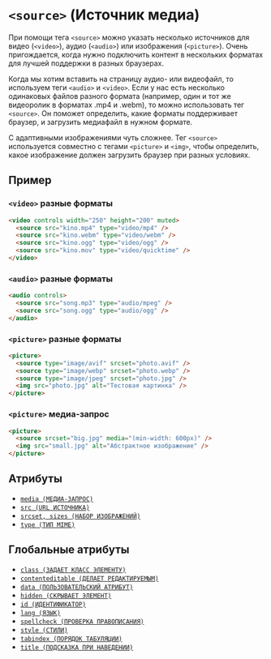 # `<source>` (Источник медиа)

При помощи тега `<source>` можно указать несколько источников для видео (`<video>`), аудио (`<audio>`) или изображения (`<picture>`). Очень пригождается, когда нужно подключить контент в нескольких форматах для лучшей поддержки в разных браузерах.

Когда мы хотим вставить на страницу аудио- или видеофайл, то используем теги `<audio>` и `<video>`. Если у нас есть несколько одинаковых файлов разного формата (например, один и тот же видеоролик в форматах .mp4 и .webm), то можно использовать тег `<source>`. Он поможет определить, какие форматы поддерживает браузер, и загрузить медиафайл в нужном формате.

С адаптивными изображениями чуть сложнее. Тег `<source>` используется совместно с тегами `<picture>` и `<img>`, чтобы определить, какое изображение должен загрузить браузер при разных условиях.

## Пример

### `<video>` разные форматы

```html
<video controls width="250" height="200" muted>
  <source src="kino.mp4" type="video/mp4" />
  <source src="kino.webm" type="video/webm" />
  <source src="kino.ogg" type="video/ogg" />
  <source src="kino.mov" type="video/quicktime" />
</video>
```

### `<audio>` разные форматы

```html
<audio controls>
  <source src="song.mp3" type="audio/mpeg" />
  <source src="song.ogg" type="audio/ogg" />
</audio>
```

### `<picture>` разные форматы

```html
<picture>
  <source type="image/avif" srcset="photo.avif" />
  <source type="image/webp" srcset="photo.webp" />
  <source type="image/jpeg" srcset="photo.jpg" />
  <img src="photo.jpg" alt="Тестовая картинка" />
</picture>
```

### `<picture>` медиа-запрос

```html
<picture>
  <source srcset="big.jpg" media="(min-width: 600px)" />
  <img src="small.jpg" alt="Абстрактное изображение" />
</picture>
```

## Атрибуты

- [`media (МЕДИА-ЗАПРОС)`](<../ATTRIBUTES/media (МЕДИА-ЗАПРОС).md>)
- [`src (URL ИСТОЧНИКА)`](<../ATTRIBUTES/src (URL ИСТОЧНИКА).md>)
- [`srcset, sizes (НАБОР ИЗОБРАЖЕНИЙ)`](<../ATTRIBUTES/srcset, sizes (НАБОР ИЗОБРАЖЕНИЙ).md>)
- [`type (ТИП MIME)`](<../ATTRIBUTES/type (ТИП MIME).md>)

## Глобальные атрибуты

- [`class (ЗАДАЕТ КЛАСС ЭЛЕМЕНТУ)`](<../ATTRIBUTES GLOBAL/class (ЗАДАЕТ КЛАСС ЭЛЕМЕНТУ).md>)
- [`contenteditable (ДЕЛАЕТ РЕДАКТИРУЕМЫМ)`](<../ATTRIBUTES GLOBAL/contenteditable (ДЕЛАЕТ РЕДАКТИРУЕМЫМ).md>)
- [`data (ПОЛЬЗОВАТЕЛЬСКИЙ АТРИБУТ)`](<../ATTRIBUTES GLOBAL/data (ПОЛЬЗОВАТЕЛЬСКИЙ АТРИБУТ).md>)
- [`hidden (СКРЫВАЕТ ЭЛЕМЕНТ)`](<../ATTRIBUTES GLOBAL/hidden (СКРЫВАЕТ ЭЛЕМЕНТ).md>)
- [`id (ИДЕНТИФИКАТОР)`](<../ATTRIBUTES GLOBAL/id (ИДЕНТИФИКАТОР).md>)
- [`lang (ЯЗЫК)`](<../ATTRIBUTES GLOBAL/lang (ЯЗЫК).md>)
- [`spellcheck (ПРОВЕРКА ПРАВОПИСАНИЯ)`](<../ATTRIBUTES GLOBAL/spellcheck (ПРОВЕРКА ПРАВОПИСАНИЯ).md>)
- [`style (СТИЛИ)`](<../ATTRIBUTES GLOBAL/style (СТИЛИ).md>)
- [`tabindex (ПОРЯДОК ТАБУЛЯЦИИ)`](<../ATTRIBUTES GLOBAL/tabindex (ПОРЯДОК ТАБУЛЯЦИИ).md>)
- [`title (ПОДСКАЗКА ПРИ НАВЕДЕНИИ)`](<../ATTRIBUTES GLOBAL/title (ПОДСКАЗКА ПРИ НАВЕДЕНИИ).md>)
